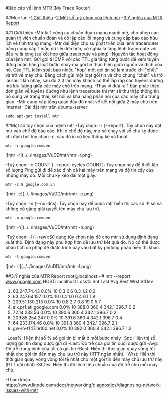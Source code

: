 #Báo cáo về lệnh MTR (My Trace Router)

##Mục lục
-[1.Giới thiệu](#1)
-[2.Một số tuỳ chọn của lệnh mtr](#2)
-[3.Ý nghĩa của MTR Report](#3)

<a name='1'></a>
##1.Giới thiệu
-Mtr là 1 công cụ chuẩn đoán mạng mạnh mẽ, cho phép các quản trị viên chuẩn đoán và cô lập các lỗi mạng và cung cấp báo cáo
hữu ích về tình trạng mạng
-Mtr đại diện cho sự phát triển của lệnh tracerouter bằng cung cấp 1 mẫu dữ liệu lớn hơn, có nghĩa là tăng lệnh traceroute với đầu ra
là ping (sự kết hợp giữa traceroute và ping)
-Nguyên tắc hoạt động của lệnh mtr: Gửi gói ti ICMP với các TTL gia tằng từng bước để xem tuyến đừng hoặc hàng loạt bước nhảy mà gói tin thực hiện
giữa nguồn và đích của nó. Các TTL kiểm soát bao nhiêu "hop" một gói tin sẽ làm trước khi "chết" và trở về máy chủ. Bằng cách gửi một loạt gói tin và
cho chúng "chết" và trở lại sau 1 lần nhảy, sau đó 2,3 lần máy khách có thể lắp ráp các tuyêns đường mà lưu lượng giữa các máy chủ trên mạng.
-Thay vi đưa ra 1 bản phác thảo đơn giản về tuyêns đường như lệnh traceroute thì mtr sẽ thu thập thông tin bổ sung về trạng thái, kết nối và khả năng phản hồi
của các máy chủ trung gian.
-Mtr cung cấp tổng quan đầy đủ nhát về kết nối giữa 2 máy chủ trên internet
-Cài đặt mtr trên ubuntu-server:
   ```
   sudo apt-get install mtr
   ```

<a name='2'></a>
##Một số tuỳ chọn của mệnh mtr
-Tuỳ chọn: -r (--report): Tùy chọn này đặt mtr vào chế độ báo cáo. Khi ở chế độ này, mtr sẽ chạy với số chu kỳ được chỉ định bởi tùy chọn -c, sau đó in số liệu thống kê và thoát.
   ```
   mtr -r google.com.vn
   ```
   ![mtr -r](../../images/VuDD/mtr/mtr -r.png)

-Tuỳ chọn: -c COUNT (--report-cycles COUNT): Tùy chọn này để thiết lập số lượng Ping gửi đi để xác định cả hai máy trên mạng và độ tin cậy của những máy đó. Mỗi chu kỳ kéo dài một giây.
   ```
   mtr -c 8 google.com.vn
   ```
   ![mtr -c](../../images/VuDD/mtr/mtr -c.png)

-Tuỳ chọn: -n (--no-dns): Tùy chọn này để buộc mtr hiển thị các số IP số và không cố gắng giải quyết tên máy chủ lưu trữ.
   ```
   mtr -n google.com.vn
   ```
   ![mtr -n](../../images/VuDD/mtr/mtr -n.png)

-Tuỳ chọn: -l (--raw):Sử dụng tùy chọn này để cho mtr sử dụng định dạng xuất thô. Định dạng này phù hợp hơn để lưu trữ kết quả đo.
Nó có thể được phân tích cú pháp để được trình bày vào bất kỳ phương pháp hiển thị khác.
   ```
   mtr -l google.com.vn
   ```
   ![mtr -l](../../images/VuDD/mtr/mtr -l.png)

<a name='3'></a>
##3.Ý nghĩa của MTR Report
root@localhost:~# mtr --report www.google.com
HOST: localhost                   Loss%   Snt   Last   Avg  Best  Wrst StDev
  1. 63.247.74.43                  0.0%    10    0.3   0.6   0.3   1.2   0.3
  2. 63.247.64.157                 0.0%    10    0.4   1.0   0.4   6.1   1.8
  3. 209.51.130.213                0.0%    10    0.8   2.7   0.8  19.0   5.7
  4. aix.pr1.atl.google.com        0.0%    10  388.0 360.4 342.1 396.7   0.2
  5. 72.14.233.56                  0.0%    10  390.6 360.4 342.1 396.7   0.2
  6. 209.85.254.247                0.0%    10  391.6 360.4 342.1 396.7   0.4
  7. 64.233.174.46                 0.0%    10  391.8 360.4 342.1 396.7   2.1
  8. gw-in-f147.1e100.net          0.0%    10  392.0 360.4 342.1 396.7   1.2

-Loss%: Hiện thị số % số gói tin bị mất ở mỗi bước nhảy
-Snt: Hiện thị số lượng gói tin đang được gửi đi
-Last: Độ trễ của gói tin cuối được gửi
-Avg: Độ trễ trung bình của tất cả gói tin
-Best: Hiển thị thời gian quay vòng tốt nhất cho gói tin đến máy chủ lưu trữ này (RTT ngắn nhất).
-Wrst: Hiển thị thời gian quay vòng vòng tồi tệ nhất cho một gói tin đến máy chủ lưu trữ này (RTT dài nhất)
-StDev: Hiển thị độ lệch tiêu chuẩn của độ trễ cho mỗi máy chủ.

-Tham khảo: https://www.linode.com/docs/networking/diagnostics/diagnosing-network-issues-with-mtr
